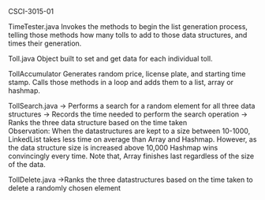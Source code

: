 CSCI-3015-01

TimeTester.java
Invokes the methods to begin the list generation process, telling those methods how many tolls to add to those data structures, and times their generation.

Toll.java
Object built to set and get data for each individual toll.

TollAccumulator 
Generates random price, license plate, and starting time stamp.  Calls those methods in a loop and adds them to a list, array or hashmap. 

TollSearch.java
  -> Performs a search for a random element for all three data structures 
  -> Records the time needed to perform the search operation 
  -> Ranks the three data structure based on the time taken  
Observation: When the datastructures are kept to a size between 10-1000, LinkedList takes less time on average than Array and Hashmap. However, as the data structure size is increased above 10,000 Hashmap wins convincingly every time. Note that, Array finishes last regardless of the size of the data.  

TollDelete.java 
->Ranks the three datastructures based on the time taken to delete a randomly chosen element
